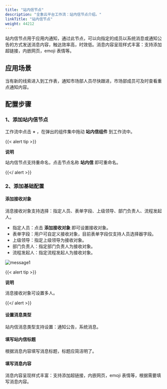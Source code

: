 ```yaml
---
title: "站内信节点"
description: "全象云平台工作流：站内信节点介绍。"
linkTitle: "站内信节点"
weight: 44212
---
```


站内信节点用于应用内通知，通过此节点，可以向指定的成员以系统消息或通知公告的方式发送消息内容，触达效率高，时效低。消息内容呈现样式丰富：支持添加超链接，内嵌网页，emoji 表情等。

## 应用场景

当有新的线索进入到工作表，通知市场部人员尽快跟进，市场部成员可及时查看重点通知内容。

## 配置步骤

### 1、添加站内信节点

工作流中点击 **+** ，在弹出的组件集中拖动 **站内信组件** 到工作流中。

{{< alert tip >}}

**说明**

站内信节点支持重命名，点击节点名称 **站内信** 即可重命名。

{{</ alert >}}



### 2、添加基础配置

#### 添加接收对象

消息接收对象支持选择：指定人员、表单字段、上级领导、部门负责人、流程发起人。

- 指定人员：点击 **添加接收对象** 即可设置接收对象。
- 表单字段：用户可自定义接收对象，目前表单字段仅支持人员选择器字段。
- 上级领导：指定上级领导为接收对象。
- 部门负责人：指定部门负责人为接收对象。
- 流程发起人：指定流程发起人为接收对象。

![message1](/images/manual/workflow/node/message1.png)

{{< alert tip >}}

**说明**

消息接收对象可设置多人。

{{</ alert >}}

#### 设置消息类型

站内信消息类型支持设置：通知公告，系统消息。

#### 填写站内信标题

根据消息内容填写消息标题，标题应简洁明了。

#### 填写消息内容

消息内容呈现样式丰富：支持添加超链接，内嵌网页，emoji 表情等，根据需要填写消息内容。







